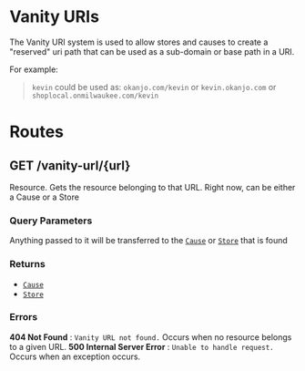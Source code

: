 # Vanity URIs

The Vanity URI system is used to allow stores and causes to create a "reserved" uri path that can be used as a sub-domain or base path in a URI.

For example:
>   `kevin` could be used as:
>   `okanjo.com/kevin` or
>   `kevin.okanjo.com` or
>   `shoplocal.onmilwaukee.com/kevin`


# Routes

## GET /vanity-url/{url}

Resource. Gets the resource belonging to that URL. Right now, can be either a Cause or a Store

### Query Parameters

Anything passed to it will be transferred to the [`Cause`](Causes.html#Cause) or [`Store`](Stores.html#Store) that is found

### Returns

* [`Cause`](Causes.html#Cause)
* [`Store`](Stores.html#Store)

### Errors

**404 Not Found**
:   `Vanity URL not found.` Occurs when no resource belongs to a given URL.
**500 Internal Server Error**
:   `Unable to handle request.` Occurs when an exception occurs.


